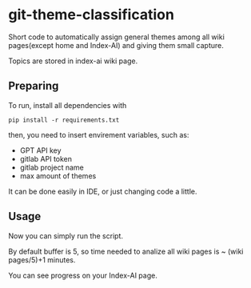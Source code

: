 # git-theme-classification

Short code to automatically assign general themes among all wiki pages(except home and Index-AI) and giving them small capture.

Topics are stored in index-ai wiki page.

## Preparing
To run, install all dependencies with

` pip install -r requirements.txt `

then, you need to insert envirement variables, such as:

- GPT API key
- gitlab API token
- gitlab project name
- max amount of themes

It can be done easily in IDE, or just changing code a little.

## Usage

Now you can simply run the script.

By default buffer is 5, so time needed to analize all wiki pages is ~ (wiki pages/5)+1 minutes.

You can see progress on your Index-AI page.
